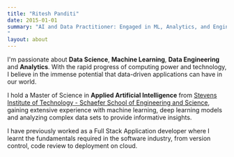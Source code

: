 ```yaml
---
title: "Ritesh Panditi"
date: 2015-01-01
summary: "AI and Data Practitioner: Engaged in ML, Analytics, and Engineering Solutions
"
layout: about
---
```


I'm passionate about **Data Science**, **Machine Learning**, **Data Engineering** and **Analytics**. With the rapid progress of computing power and technology, I believe in the immense potential that data-driven applications can have in our world.

I hold a Master of Science in **Applied Artificial Intelligence** from [Stevens Institute of Technology - Schaefer School of Engineering and Science](https://www.stevens.edu/school-engineering-science), gaining extensive experience with machine learning, deep learning models and analyzing complex data sets to provide informative insights.

I have previously worked as a Full Stack Application developer where I learnt the fundamentals required in the software industry, from version control, code review to deployment on cloud. 

